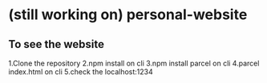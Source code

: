 # (still working on) personal-website

## To see the website
1.Clone the repository
2.npm install on cli
3.npm install parcel on cli
4.parcel index.html on cli
5.check the localhost:1234
